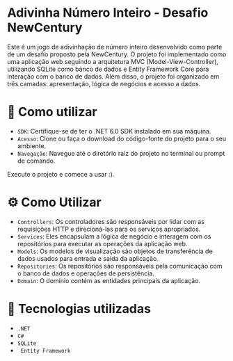 
# Adivinha Número Inteiro - Desafio NewCentury

Este é um jogo de adivinhação de número inteiro desenvolvido como parte de um desafio proposto pela NewCentury. O projeto foi implementado como uma aplicação web seguindo a arquitetura MVC (Model-View-Controller), utilizando SQLite como banco de dados e Entity Framework Core para interação com o banco de dados. Além disso, o projeto foi organizado em três camadas: apresentação, lógica de negócios e acesso a dados.

# :hammer: Como utilizar

- `SDK`: Certifique-se de ter o .NET 6.0 SDK instalado em sua máquina.
- `Acesso`: Clone ou faça o download do código-fonte do projeto para o seu ambiente.
- `Navegação`: Navegue até o diretório raiz do projeto no terminal ou prompt de comando.

Execute o projeto e comece a usar :).

# :gear: Como Utilizar

- `Controllers`: Os controladores são responsáveis por lidar com as requisições HTTP e direcioná-las para os serviços apropriados.
- `Services`: Eles encapsulam a lógica de negócio e interagem com os repositórios para executar as operações da aplicação web.
- `Models`: Os modelos de visualização são objetos de transferência de dados usados para entrada e saída da aplicação.
- `Repositories`: Os repositórios são responsáveis pela comunicação com o banco de dados e operações de persistência.
- `Domain`: O domínio contém as entidades principais da aplicação.

# :rocket: Tecnologias utilizadas

- `.NET`
- `C#`
- `SQLite`
- ` Entity Framework`
